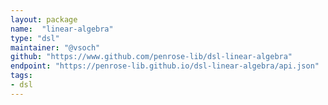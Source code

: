 ```yaml
---
layout: package
name:  "linear-algebra"
type: "dsl"
maintainer: "@vsoch"
github: "https://www.github.com/penrose-lib/dsl-linear-algebra"
endpoint: "https://penrose-lib.github.io/dsl-linear-algebra/api.json"
tags:
- dsl
---
```

